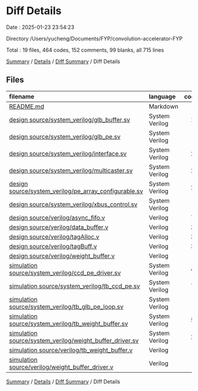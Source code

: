 # Diff Details

Date : 2025-01-23 23:54:23

Directory /Users/yucheng/Documents/FYP/convolution-accelerator-FYP

Total : 19 files,  464 codes, 152 comments, 99 blanks, all 715 lines

[Summary](results.md) / [Details](details.md) / [Diff Summary](diff.md) / Diff Details

## Files
| filename | language | code | comment | blank | total |
| :--- | :--- | ---: | ---: | ---: | ---: |
| [README.md](/README.md) | Markdown | 4 | 0 | 2 | 6 |
| [design source/system\_verilog/glb\_buffer.sv](/design%20source/system_verilog/glb_buffer.sv) | System Verilog | 12 | 21 | 2 | 35 |
| [design source/system\_verilog/glb\_pe.sv](/design%20source/system_verilog/glb_pe.sv) | System Verilog | 4 | 0 | 0 | 4 |
| [design source/system\_verilog/interface.sv](/design%20source/system_verilog/interface.sv) | System Verilog | 20 | 0 | 8 | 28 |
| [design source/system\_verilog/multicaster.sv](/design%20source/system_verilog/multicaster.sv) | System Verilog | 21 | 12 | 5 | 38 |
| [design source/system\_verilog/pe\_array\_configurable.sv](/design%20source/system_verilog/pe_array_configurable.sv) | System Verilog | 22 | 1 | 2 | 25 |
| [design source/system\_verilog/xbus\_control.sv](/design%20source/system_verilog/xbus_control.sv) | System Verilog | 5 | 0 | 1 | 6 |
| [design source/verilog/async\_fifo.v](/design%20source/verilog/async_fifo.v) | Verilog | 73 | 8 | 12 | 93 |
| [design source/verilog/data\_buffer.v](/design%20source/verilog/data_buffer.v) | Verilog | 35 | 1 | 10 | 46 |
| [design source/verilog/tagAlloc.v](/design%20source/verilog/tagAlloc.v) | Verilog | 37 | 20 | 5 | 62 |
| [design source/verilog/tagBuff.v](/design%20source/verilog/tagBuff.v) | Verilog | 30 | 19 | 5 | 54 |
| [design source/verilog/weight\_buffer.v](/design%20source/verilog/weight_buffer.v) | Verilog | 6 | 0 | 7 | 13 |
| [simulation source/system\_verilog/ccd\_pe\_driver.sv](/simulation%20source/system_verilog/ccd_pe_driver.sv) | System Verilog | 45 | 28 | 15 | 88 |
| [simulation source/system\_verilog/tb\_ccd\_pe.sv](/simulation%20source/system_verilog/tb_ccd_pe.sv) | System Verilog | 74 | 21 | 14 | 109 |
| [simulation source/system\_verilog/tb\_glb\_pe\_loop.sv](/simulation%20source/system_verilog/tb_glb_pe_loop.sv) | System Verilog | 4 | 0 | 0 | 4 |
| [simulation source/system\_verilog/tb\_weight\_buffer.sv](/simulation%20source/system_verilog/tb_weight_buffer.sv) | System Verilog | 51 | 21 | 8 | 80 |
| [simulation source/system\_verilog/weight\_buffer\_driver.sv](/simulation%20source/system_verilog/weight_buffer_driver.sv) | System Verilog | 27 | 21 | 6 | 54 |
| [simulation source/verilog/tb\_weight\_buffer.v](/simulation%20source/verilog/tb_weight_buffer.v) | Verilog | 0 | 0 | -1 | -1 |
| [simulation source/verilog/weight\_buffer\_driver.v](/simulation%20source/verilog/weight_buffer_driver.v) | Verilog | -6 | -21 | -2 | -29 |

[Summary](results.md) / [Details](details.md) / [Diff Summary](diff.md) / Diff Details